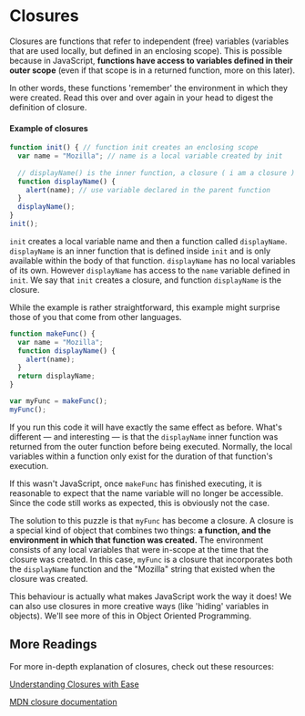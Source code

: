 # Closures

Closures are functions that refer to independent (free) variables (variables that are used locally, but defined in an enclosing scope). This is possible because in JavaScript, **functions have access to variables defined in their outer scope** (even if that scope is in a returned function, more on this later).

In other words, these functions 'remember' the environment in which they were created. Read this over and over again in your head to digest the definition of closure. 

#### Example of closures

```javascript
function init() { // function init creates an enclosing scope
  var name = "Mozilla"; // name is a local variable created by init
  
  // displayName() is the inner function, a closure ( i am a closure )
  function displayName() {
    alert(name); // use variable declared in the parent function    
  }
  displayName();    
}
init();
```

`init` creates a local variable name and then a function called `displayName`. `displayName` is an inner function that is defined inside `init` and is only available within the body of that function. `displayName` has no local variables of its own. However `displayName` has access to the `name` variable defined in `init`. We say that  `init` creates a closure, and function `displayName` is the closure.



While the example is rather straightforward, this example might surprise those of you that come from other languages.

```javascript
function makeFunc() {
  var name = "Mozilla";
  function displayName() {
    alert(name);
  }
  return displayName;
}

var myFunc = makeFunc();
myFunc();
```

If you run this code it will have exactly the same effect as before. What's different — and interesting — is that the `displayName` inner function was returned from the outer function before being executed. Normally, the local variables within a function only exist for the duration of that function's execution. 

If this wasn't JavaScript, once `makeFunc` has finished executing, it is reasonable to expect that the name variable will no longer be accessible. Since the code still works as expected, this is obviously not the case.

The solution to this puzzle is that `myFunc` has become a closure. A closure is a special kind of object that combines two things: **a function, and the environment in which that function was created.** The environment consists of any local variables that were in-scope at the time that the closure was created. In this case, `myFunc` is a closure that incorporates both the `displayName` function and the "Mozilla" string that existed when the closure was created.

This behaviour is actually what makes JavaScript work the way it does! We can also use closures in more creative ways (like 'hiding' variables in objects). We'll see more of this in Object Oriented Programming.

## More Readings

For more in-depth explanation of closures, check out these resources:

[Understanding Closures with Ease](http://javascriptissexy.com/understand-javascript-closures-with-ease/)

[MDN closure documentation](https://developer.mozilla.org/en/docs/Web/JavaScript/Closures)